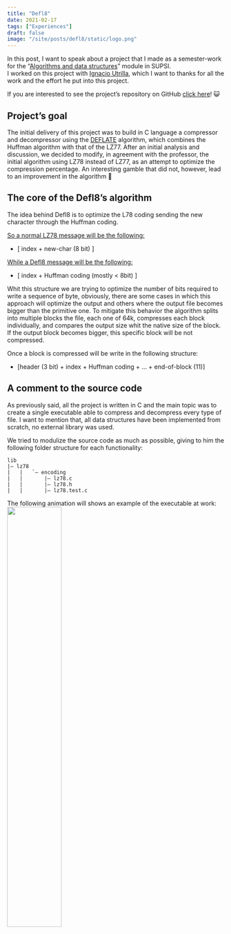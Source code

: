 ```yaml
---
title: "Defl8"
date: 2021-02-17
tags: ["Experiences"]
draft: false
image: "/site/posts/defl8/static/logo.png"
---
```


In this post, I want to speak about a project that I made as a semester-work for the “[Algorithms and data structures](https://www.supsi.ch/dti/bachelor/ingegneria-informatica/piano-studio-offerta-formativa/piano-studio/dettaglio-piano-studio/dettaglio-modulo.158172.backLink.b1046c04-728f-44a0-b4ad-5a72df905579&ps=3188.html)” module in SUPSI.
<br>I worked on this project with [Ignacio Utrilla](https://github.com/IgnacioUtrilla), which I want to thanks for all the work and the effort he put into this project.

If you are interested to see the project’s repository on GitHub [click here](https://github.com/IgnacioUtrilla/defl8)! 😺

## Project’s goal

The initial delivery of this project was to build in C language a compressor and decompressor using the [DEFLATE](https://tools.ietf.org/html/rfc1951) algorithm, which combines the Huffman algorithm with that of the LZ77.
After an initial analysis and discussion, we decided to modify, in agreement with the professor, the initial algorithm using LZ78 instead of LZ77, as an attempt to optimize the compression percentage.
An interesting gamble that did not, however, lead to an improvement in the algorithm 🙁

## The core of the Defl8’s algorithm

The idea behind Defl8 is to optimize the L78 coding sending the new character through the Huffman coding.

<u>So a normal LZ78 message will be the following:</u>
* [ index + new-char (8 bit) ]

<u>While a Defl8 message will be the following:</u>
* [ index + Huffman coding (mostly < 8bit) ]

Whit this structure we are trying to optimize the number of bits required to write a sequence of byte, obviously, there are some cases in which this approach will optimize the output and others where the output file becomes bigger than the primitive one.
To mitigate this behavior the algorithm splits into multiple blocks the file, each one of 64k, compresses each block individually, and compares the output size whit the native size of the block. If the output block becomes bigger, this specific block will be not compressed.

Once a block is compressed will be write in the following structure:

* [header (3 bit) + index + Huffman coding + … + end-of-block (11)]

## A comment to the source code

As previously said, all the project is written in C and the main topic was to create a single executable able to compress and decompress every type of file.
I want to mention that, all data structures have been implemented from scratch, no external library was used.

We tried to modulize the source code as much as possible, giving to him the following folder structure for each functionality:

```
lib
|– lz78
|   |   `– encoding
|   |       |– lz78.c
|   |       |– lz78.h
|   |       |– lz78.test.c
```

The following animation will shows an example of the executable at work:
<img src="static/defl8gif.gif" width="50%" height="50%" align="center" class="center">
